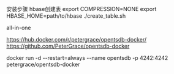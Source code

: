安装步骤
hbase创建表
export COMPRESSION=NONE 
export HBASE_HOME=path/to/hbase
./create_table.sh

all-in-one

https://hub.docker.com/r/petergrace/opentsdb-docker/
https://github.com/PeterGrace/opentsdb-docker

docker run -d --restart=always --name opentsdb -p 4242:4242 petergrace/opentsdb-docker


